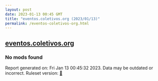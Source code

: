 ```yaml
---
layout: post
date: 2023-01-13 00:45 GMT
title: "eventos.coletivos.org (2023/01/13)"
permalink: /eventos-coletivos-org.html
---
```


## [eventos.coletivos.org](https://eventos.coletivos.org)

### No mods found

Report generated on: Fri Jan 13 00:45:32 2023. Data may be outdated or incorrect.
Ruleset version: [🧁](/version-cupcake)
